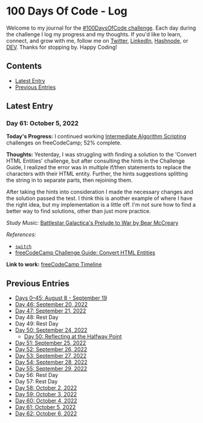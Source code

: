 # 100 Days Of Code - Log
Welcome to my journal for the [#100DaysOfCode challenge](https://www.100daysofcode.com/). Each day during the challenge I log my progress and my thoughts. If you'd like to learn, connect, and grow with me, follow me on [Twitter](https://twitter.com/wordsbyfifi/), [LinkedIn](https://linkedin.com/in/anthonynanfito), [Hashnode](https://ananfito.hashnode.dev/), or [DEV](https://dev.to/ananfito). Thanks for stopping by. Happy Coding!

## Contents

- [Latest Entry](#latest-entry)
- [Previous Entries](#previous-entries)

## Latest Entry

### Day 61: October 5, 2022

**Today's Progress:** I continued working [Intermediate Algorithm Scripting](https://www.freecodecamp.org/learn/javascript-algorithms-and-data-structures/#intermediate-algorithm-scripting) challenges on freeCodeCamp; 52% complete.

**Thoughts:** Yesterday, I was struggling with finding a solution to the 'Convert HTML Entities' challenge, but after consulting the hints in the Challenge Guide, I realized the error was in multiple if/then statements to replace the characters with their HTML entity. Further, the hints suggestions splitting the string in to separate parts, then rejoining them.

After taking the hints into consideration I made the necessary changes and the solution passed the test. I think this is another example of where I have the right idea, but my implementation is a little off. I'm not sure how to find a better way to find solutions, other than just more practice.  

*Study Music:* [Battlestar Galactica's Prelude to War by Bear McCreary](https://youtu.be/4f2MnaV_j0Q)

*References:*

- [`switch`](https://developer.mozilla.org/en-US/docs/Web/JavaScript/Reference/Statements/switch)
- [freeCodeCamp Challenge Guide: Convert HTML Entities](https://forum.freecodecamp.org/t/freecodecamp-challenge-guide-convert-html-entities/16007)

**Link to work:** [freeCodeCamp Timeline](https://www.freecodecamp.org/ananfito)

## Previous Entries

- [Days 0–45: August 8 - September 19](./days0-45.md)
- [Day 46: September 20, 2022](./day46.md)
- [Day 47: September 21, 2022](./day47.md)
- Day 48: Rest Day
- Day 49: Rest Day
- [Day 50: September 24, 2022](./day50.md)
  - [Day 50: Reflecting at the Halfway Point](./day50-reflection.md)
- [Day 51: September 25, 2022](./day51.md)
- [Day 52: September 26, 2022](./day52.md)
- [Day 53: September 27, 2022](./day53.md)
- [Day 54: September 28, 2022](./day54.md)
- [Day 55: September 29, 2022](./day55.md)
- Day 56: Rest Day
- Day 57: Rest Day
- [Day 58: October 2, 2022](./day58.md)
- [Day 59: October 3, 2022](./day59.md)
- [Day 60: October 4, 2022](./day60.md)
- [Day 61: October 5, 2022](./day61.md)
- [Day 62: October 6, 2022](./day62.md)
